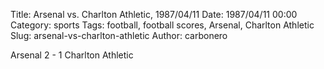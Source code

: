 Title: Arsenal vs. Charlton Athletic, 1987/04/11
Date: 1987/04/11 00:00
Category: sports
Tags: football, football scores, Arsenal, Charlton Athletic
Slug: arsenal-vs-charlton-athletic
Author: carbonero


Arsenal 2 - 1 Charlton Athletic

